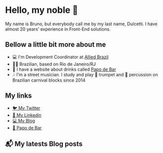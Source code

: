 # Hello, my noble 🍻

My name is Bruno, but everybody call me by my last name, Dulcetti. I have almost 20 years' experience in Front-End solutions.

## Bellow a little bit more about me

- 💻 I'm Development Coordinator at [Allied Brazil](http://www.alliedbrasil.com)
- 🏴‍☠️ Brazilian, based on Rio de Janeiro/RJ
- 🍻 I have a website about drinks called [Papo de Bar](https:///www.papodebar.com)
- 🎶 I'm a street musician. I study and play 🎺 trumpet and 🥁 percussion on Brazilian carnival blocks since 2014

## My links

- [🐦 My Twitter](https://www.twitter.com/dulcetti)
- [🔭 My Linkedin](https://www.linkedin.com/in/dulcetti)
- [💻 My Blog](https://www.brunodulcetti.com/)
- [🍻 Papo de Bar](https:///www.papodebar.com)

## 📬 My latests Blog posts

<!-- BLOG:START -->
<!-- BLOG:END -->
